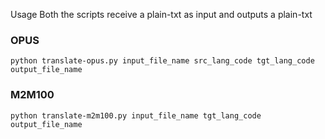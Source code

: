 Usage
Both the scripts receive a plain-txt as input and outputs a plain-txt


### OPUS

```python translate-opus.py input_file_name src_lang_code tgt_lang_code output_file_name```


### M2M100
```python translate-m2m100.py input_file_name tgt_lang_code output_file_name```
